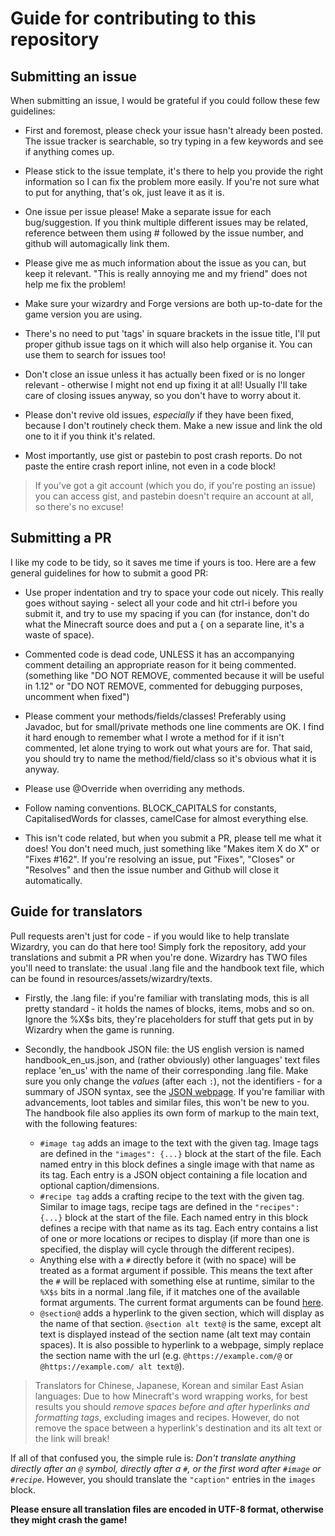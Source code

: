 # Guide for contributing to this repository

## Submitting an issue

When submitting an issue, I would be grateful if you could follow these few guidelines:

- First and foremost, please check your issue hasn't already been posted. The issue tracker is searchable, so try typing in a few keywords and see if anything comes up.

- Please stick to the issue template, it's there to help you provide the right information so I can fix the problem more easily. If you're not sure what to put for anything, that's ok, just leave it as it is.

- One issue per issue please! Make a separate issue for each bug/suggestion. If you think multiple different issues may be related, reference between them using # followed by the issue number, and github will automagically link them.

- Please give me as much information about the issue as you can, but keep it relevant. "This is really annoying me and my friend" does not help me fix the problem!

- Make sure your wizardry and Forge versions are both up-to-date for the game version you are using.

- There's no need to put 'tags' in square brackets in the issue title, I'll put proper github issue tags on it which will also help organise it. You can use them to search for issues too!

- Don't close an issue unless it has actually been fixed or is no longer relevant - otherwise I might not end up fixing it at all! Usually I'll take care of closing issues anyway, so you don't have to worry about it.

- Please don't revive old issues, _especially_ if they have been fixed, because I don't routinely check them. Make a new issue and link the old one to it if you think it's related.

- Most importantly, use gist or pastebin to post crash reports. Do not paste the entire crash report inline, not even in a code block!
> If you've got a git account (which you do, if you're posting an issue) you can access gist, and pastebin doesn't require an account at all, so there's no excuse!

## Submitting a PR

I like my code to be tidy, so it saves me time if yours is too. Here are a few general guidelines for how to submit a good PR:

- Use proper indentation and try to space your code out nicely. This really goes without saying - select all your code and hit ctrl-i before you submit it, and try to use my spacing if you can (for instance, don't do what the Minecraft source does and put a { on a separate line, it's a waste of space).

- Commented code is dead code, UNLESS it has an accompanying comment detailing an appropriate reason for it being commented. (something like "DO NOT REMOVE, commented because it will be useful in 1.12" or "DO NOT REMOVE, commented for debugging purposes, uncomment when fixed")

- Please comment your methods/fields/classes! Preferably using Javadoc, but for small/private methods one line comments are OK. I find it hard enough to remember what I wrote a method for if it isn't commented, let alone trying to work out what yours are for. That said, you should try to name the method/field/class so it's obvious what it is anyway.

- Please use @Override when overriding any methods.

- Follow naming conventions. BLOCK_CAPITALS for constants, CapitalisedWords for classes, camelCase for almost everything else.

- This isn't code related, but when you submit a PR, please tell me what it does! You don't need much, just something like "Makes item X do X" or "Fixes #162". If you're resolving an issue, put "Fixes", "Closes" or "Resolves" and then the issue number and Github will close it automatically.

## Guide for translators

Pull requests aren't just for code - if you would like to help translate Wizardry, you can do that here too! Simply fork the repository, add your translations and submit a PR when you're done. Wizardry has TWO files you'll need to translate: the usual .lang file and the handbook text file, which can be found in resources/assets/wizardry/texts.

- Firstly, the .lang file: if you're familiar with translating mods, this is all pretty standard - it holds the names of blocks, items, mobs and so on. Ignore the %X$s bits, they're placeholders for stuff that gets put in by Wizardry when the game is running.

- Secondly, the handbook JSON file: the US english version is named handbook_en_us.json, and (rather obviously) other languages' text files replace 'en_us' with the name of their corresponding .lang file. Make sure you only change the _values_ (after each `:`), not the identifiers - for a summary of JSON syntax, see the [JSON webpage](https://www.json.org/json-en.html). If you're familiar with advancements, loot tables and similar files, this won't be new to you. The handbook file also applies its own form of markup to the main text, with the following features:

    - `#image tag` adds an image to the text with the given tag. Image tags are defined in the `"images": {...}` block at the start of the file. Each named entry in this block defines a single image with that name as its tag. Each entry is a JSON object containing a file location and optional caption/dimensions.
    - `#recipe tag` adds a crafting recipe to the text with the given tag. Similar to image tags, recipe tags are defined in the `"recipes": {...}` block at the start of the file. Each named entry in this block defines a recipe with that name as its tag. Each entry contains a list of one or more locations or recipes to display (if more than one is specified, the display will cycle through the different recipes).
    - Anything else with a `#` directly before it (with no space) will be treated as a format argument if possible. This means the text after the `#` will be replaced with something else at runtime, similar to the `%X$s` bits in a normal .lang file, if it matches one of the available format arguments. The current format arguments can be found [here](https://github.com/Electroblob77/Wizardry/blob/1.12.2/src/main/java/electroblob/wizardry/client/gui/handbook/GuiWizardHandbook.java#L177-L203).
    - `@section@` adds a hyperlink to the given section, which will display as the name of that section. `@section alt text@` is the same, except alt text is displayed instead of the section name (alt text may contain spaces). It is also possible to hyperlink to a webpage, simply replace the section name with the url (e.g. `@https://example.com/@` or `@https://example.com/ alt text@`).

> Translators for Chinese, Japanese, Korean and similar East Asian languages: Due to how Minecraft's word wrapping works, for best results you should _remove spaces before and after hyperlinks and formatting tags_, excluding images and recipes. However, do not remove the space between a hyperlink's destination and its alt text or the link will break!
    
If all of that confused you, the simple rule is: _Don't translate anything directly after an `@` symbol, directly after a `#`, or the first word after `#image` or `#recipe`_. However, you should translate the `"caption"` entries in the `images` block.

**Please ensure all translation files are encoded in UTF-8 format, otherwise they might crash the game!**
